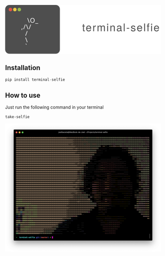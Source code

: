 
![logo](images/project-title.svg)


## Installation

```python
pip install terminal-selfie
```

## How to use

Just run the following command in your terminal

```bash
take-selfie
```

![screen](images/screen.png)